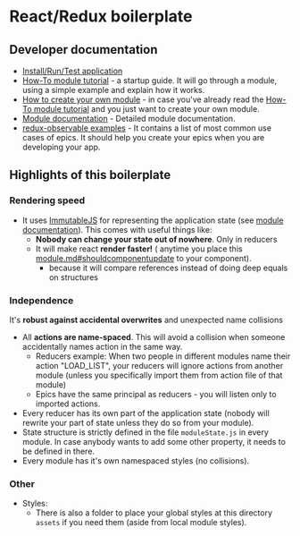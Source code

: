 #  React/Redux boilerplate

## Developer documentation
- [Install/Run/Test application](doc/howToRun.md)
- [How-To module tutorial](doc/howToModuleGuide.md) - a startup guide. It will go through a module, using a simple example and explain how it works.
- [How to create your own module](doc/howToCreate.md) - in case you've already read the [How-To module tutorial](doc/howToModuleGuide.md) and you just want to create your own module.
- [Module documentation](doc/module.md) - Detailed module documentation.
- [redux-observable examples](doc/reduxObservableExamples.md) - It contains a list of most common use cases of epics. It should help you create your epics when you are developing your app.


## Highlights of this boilerplate
### Rendering speed
- It uses [ImmutableJS](https://facebook.github.io/immutable-js/) for representing the application state (see [module documentation](doc/module.md#reducers-directory)). This comes with useful things like:
  - **Nobody can change your state out of nowhere**. Only in reducers
  - It will make react **render faster!** ( anytime you place this [module.md#shouldcomponentupdate](doc/module.md#shouldcomponentupdate) to your component). 
    - because it will compare references instead of doing deep equals on structures

### Independence
It's **robust against accidental overwrites** and unexpected name collisions
  - All **actions are name-spaced**. This will avoid a collision when someone accidentally names action in the same way.
    - Reducers example: When two people in different modules name their action "LOAD_LIST", your reducers will ignore actions from another module (unless you specifically import them from action file of that module)
    - Epics have the same principal as reducers - you will listen only to imported actions.
  - Every reducer has its own part of the application state (nobody will rewrite your part of state unless they do so from your module).
  - State structure is strictly defined in the file `moduleState.js` in every module. In case anybody wants to add some other property, it needs to be defined in there.
  - Every module has it's own namespaced styles (no collisions). 

### Other
- Styles:
  - There is also a folder to place your global styles at this directory `assets` if you need them (aside from local module styles).  


